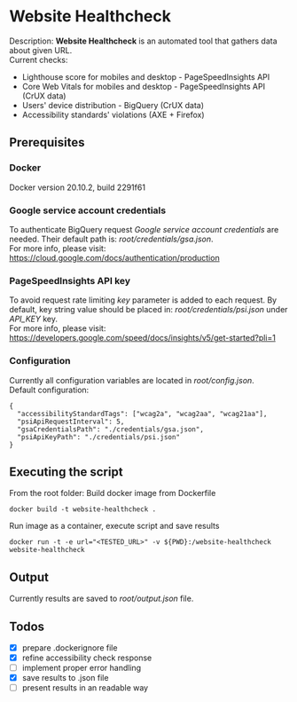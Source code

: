# Website Healthcheck
Description: **Website Healthcheck** is an automated tool that gathers data about given URL.<br>
Current checks:
- Lighthouse score for mobiles and desktop - PageSpeedInsights API
- Core Web Vitals for mobiles and desktop - PageSpeedInsights API (CrUX data)
- Users' device distribution - BigQuery (CrUX data)
- Accessibility standards' violations (AXE + Firefox)

## Prerequisites
### Docker
Docker version 20.10.2, build 2291f61

### Google service account credentials
To authenticate BigQuery request *Google service account credentials* are needed. Their default path is: *root/credentials/gsa.json*.<br>
For more info, please visit: https://cloud.google.com/docs/authentication/production

### PageSpeedInsights API key
To avoid request rate limiting *key* parameter is added to each request. By default, key string value should be placed in: *root/credentials/psi.json* under *API_KEY* key.<br>
For more info, please visit: https://developers.google.com/speed/docs/insights/v5/get-started?pli=1

### Configuration
Currently all configuration variables are located in *root/config.json*.<br>
Default configuration:
```
{
  "accessibilityStandardTags": ["wcag2a", "wcag2aa", "wcag21aa"],
  "psiApiRequestInterval": 5,
  "gsaCredentialsPath": "./credentials/gsa.json",
  "psiApiKeyPath": "./credentials/psi.json"
}
```

## Executing the script
From the root folder:
Build docker image from Dockerfile
```
docker build -t website-healthcheck .
```
Run image as a container, execute script and save results
```
docker run -t -e url="<TESTED_URL>" -v ${PWD}:/website-healthcheck website-healthcheck
```

## Output
Currently results are saved to *root/output.json* file.

## Todos
- [x] prepare .dockerignore file
- [x] refine accessibility check response
- [ ] implement proper error handling
- [x] save results to .json file
- [ ] present results in an readable way